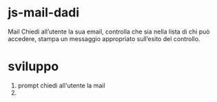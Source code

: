 js-mail-dadi
===
Mail
Chiedi all’utente la sua email,
controlla che sia nella lista di chi può accedere,
stampa un messaggio appropriato sull’esito del controllo.

# sviluppo
1. prompt chiedi all'utente la mail
2. 